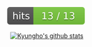 <div align=center>

![Hits](md-images/badge.svg)

​	[![Kyungho's github stats](https://github-readme-stats.vercel.app/api?username=zoomspeed)](https://github.com/anuraghazra/github-readme-stats)

</div>